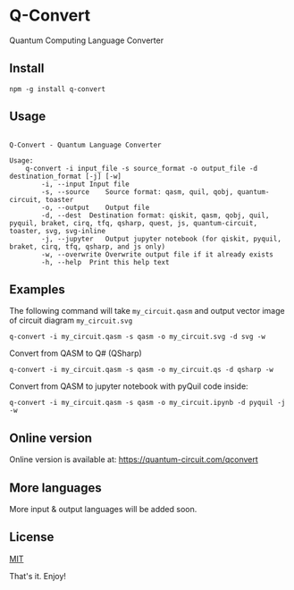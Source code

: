 # Q-Convert

Quantum Computing Language Converter

## Install

```
npm -g install q-convert
```

## Usage

```

Q-Convert - Quantum Language Converter

Usage:
    q-convert -i input_file -s source_format -o output_file -d destination_format [-j] [-w]
        -i, --input	Input file
        -s, --source	Source format: qasm, quil, qobj, quantum-circuit, toaster
        -o, --output	Output file
        -d, --dest	Destination format: qiskit, qasm, qobj, quil, pyquil, braket, cirq, tfq, qsharp, quest, js, quantum-circuit, toaster, svg, svg-inline
        -j, --jupyter	Output jupyter notebook (for qiskit, pyquil, braket, cirq, tfq, qsharp, and js only)
        -w, --overwrite	Overwrite output file if it already exists
        -h, --help	Print this help text

```

## Examples

The following command will take `my_circuit.qasm` and output vector image of circuit diagram `my_circuit.svg`
```
q-convert -i my_circuit.qasm -s qasm -o my_circuit.svg -d svg -w
```

Convert from QASM to Q# (QSharp)
```
q-convert -i my_circuit.qasm -s qasm -o my_circuit.qs -d qsharp -w
```

Convert from QASM to jupyter notebook with pyQuil code inside:
```
q-convert -i my_circuit.qasm -s qasm -o my_circuit.ipynb -d pyquil -j -w
```


## Online version

Online version is available at: <a href="https://quantum-circuit.com/qconvert" target="_blank">https://quantum-circuit.com/qconvert</a>


## More languages

More input & output languages will be added soon.

## License

[MIT](LICENSE.txt)


That's it. Enjoy!
